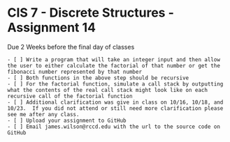 # CIS 7 - Discrete Structures - Assignment 14
Due 2 Weeks before the final day of classes

    - [ ] Write a program that will take an integer input and then allow the user to either calculate the factorial of that number or get the fibonacci number represented by that number
	- [ ] Both functions in the above step should be recursive
	- [ ] For the factorial function, simulate a call stack by outputting what the contents of the real call stack might look like on each recursive call of the factorial function
	- [ ] Additional clarification was give in class on 10/16, 10/18, and 10/23.  If you did not attend or still need more clarification please see me after any class.	
    - [ ] Upload your assignment to GitHub
    - [ ] Email james.wilson@rccd.edu with the url to the source code on GitHub	
	
	
	
